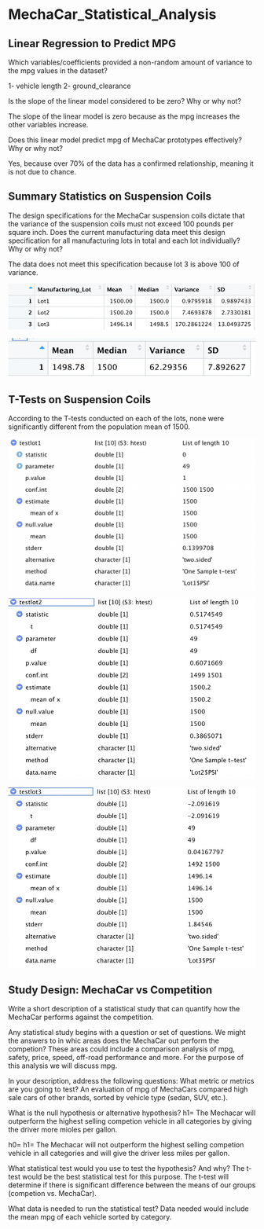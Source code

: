# MechaCar_Statistical_Analysis
## Linear Regression to Predict MPG
Which variables/coefficients provided a non-random amount of variance to the mpg values in the dataset?

1- vehicle length
2- ground_clearance

Is the slope of the linear model considered to be zero? Why or why not?

The slope of the linear model is zero because as the mpg increases the other variables increase.

Does this linear model predict mpg of MechaCar prototypes effectively? Why or why not?

Yes, because over 70% of the data has a confirmed relationship, meaning it is not due to chance.

## Summary Statistics on Suspension Coils
The design specifications for the MechaCar suspension coils dictate that the variance of the suspension coils must not exceed 100 pounds per square inch. Does the current manufacturing data meet this design specification for all manufacturing lots in total and each lot individually? Why or why not?

The data does not meet this specification because lot 3 is above 100 of variance. 

![lot_summary.png](resources/lot_summary.png)

![total_summary.png](resources/total_summary.png)


## T-Tests on Suspension Coils
According to the T-tests conducted on each of the lots, none were significantly different from the population mean of 1500. 

![test1.png](resources/test1.png)

![test2.png](resources/test2.png)

![test3.png](resources/test3.png)

## Study Design: MechaCar vs Competition

Write a short description of a statistical study that can quantify how the MechaCar performs against the competition. 

Any statistical study begins with a question or set of questions. We might the answers to in whic areas does the MechaCar out perform the competion? These areas could include a comparison analysis of mpg, safety, price, speed, off-road performance and more. For the purpose of this analysis we will discuss mpg. 

In your description, address the following questions:
What metric or metrics are you going to test?
An evaluation of mpg of MechaCars compared high sale cars of other brands, sorted by vehicle type (sedan, SUV, etc.). 

What is the null hypothesis or alternative hypothesis?
h1= The Mechacar will outperform the highest selling competion vehicle in all categories by giving the driver more mioles per gallon. 

h0= h1= The Mechacar will not outperform the highest selling competion vehicle in all categories and will give the driver less miles per gallon. 

What statistical test would you use to test the hypothesis? And why?
The t-test would be the best statistical test for this purpose. The t-test will determine if there is significant difference between the means of our groups (competion vs. MechaCar). 

What data is needed to run the statistical test?
Data needed would include the mean mpg of each vehicle sorted by category. 
